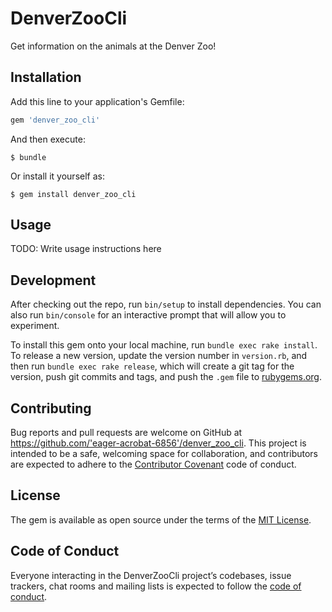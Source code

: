 # DenverZooCli

Get information on the animals at the Denver Zoo!

## Installation

Add this line to your application's Gemfile:

```ruby
gem 'denver_zoo_cli'
```

And then execute:

    $ bundle

Or install it yourself as:

    $ gem install denver_zoo_cli

## Usage

TODO: Write usage instructions here

## Development

After checking out the repo, run `bin/setup` to install dependencies. You can also run `bin/console` for an interactive prompt that will allow you to experiment.

To install this gem onto your local machine, run `bundle exec rake install`. To release a new version, update the version number in `version.rb`, and then run `bundle exec rake release`, which will create a git tag for the version, push git commits and tags, and push the `.gem` file to [rubygems.org](https://rubygems.org).

## Contributing

Bug reports and pull requests are welcome on GitHub at https://github.com/'eager-acrobat-6856'/denver_zoo_cli. This project is intended to be a safe, welcoming space for collaboration, and contributors are expected to adhere to the [Contributor Covenant](http://contributor-covenant.org) code of conduct.

## License

The gem is available as open source under the terms of the [MIT License](https://opensource.org/licenses/MIT).

## Code of Conduct

Everyone interacting in the DenverZooCli project’s codebases, issue trackers, chat rooms and mailing lists is expected to follow the [code of conduct](https://github.com/'eager-acrobat-6856'/denver_zoo_cli/blob/master/CODE_OF_CONDUCT.md).
